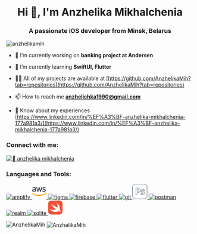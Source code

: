 <h1 align="center">Hi 👋, I'm Anzhelika Mikhalchenia</h1>
<h3 align="center">A passionate iOS developer from Minsk, Belarus</h3>

<p align="left"> <img src="https://komarev.com/ghpvc/?username=anzhelikamih&label=Profile%20views&color=0e75b6&style=flat" alt="anzhelikamih" /> </p>

- 🔭 I’m currently working on **banking project at Andersen**

- 🌱 I’m currently learning **SwiftUI, Flutter**

- 👨‍💻 All of my projects are available at [https://github.com/AnzhelikaMih?tab=repositories](https://github.com/AnzhelikaMih?tab=repositories)

- 📫 How to reach me **anzhelichka1990@gmail.com**

- 📄 Know about my experiences [https://www.linkedin.com/in/%EF%A3%BF-anzhelika-mikhalchenia-177a981a3/](https://www.linkedin.com/in/%EF%A3%BF-anzhelika-mikhalchenia-177a981a3/)

<h3 align="left">Connect with me:</h3>
<p align="left">
<a href="https://www.linkedin.com/in/anzhelika-mikhalchenia" target="blank"><img align="center" src="https://raw.githubusercontent.com/rahuldkjain/github-profile-readme-generator/master/src/images/icons/Social/linked-in-alt.svg" alt=" anzhelika mikhalchenia" height="30" width="40" /></a>

<h3 align="left">Languages and Tools:</h3>
<p align="left"> <a href="https://aws.amazon.com/amplify/" target="_blank" rel="noreferrer"> <img src="https://docs.amplify.aws/assets/logo-dark.svg" alt="amplify" width="40" height="40"/> </a> <a href="https://aws.amazon.com" target="_blank" rel="noreferrer"> <img src="https://raw.githubusercontent.com/devicons/devicon/master/icons/amazonwebservices/amazonwebservices-original-wordmark.svg" alt="aws" width="40" height="40"/> </a> <a href="https://www.figma.com/" target="_blank" rel="noreferrer"> <img src="https://www.vectorlogo.zone/logos/figma/figma-icon.svg" alt="figma" width="40" height="40"/> </a> <a href="https://firebase.google.com/" target="_blank" rel="noreferrer"> <img src="https://www.vectorlogo.zone/logos/firebase/firebase-icon.svg" alt="firebase" width="40" height="40"/> </a> <a href="https://flutter.dev" target="_blank" rel="noreferrer"> <img src="https://www.vectorlogo.zone/logos/flutterio/flutterio-icon.svg" alt="flutter" width="40" height="40"/> </a> <a href="https://git-scm.com/" target="_blank" rel="noreferrer"> <img src="https://www.vectorlogo.zone/logos/git-scm/git-scm-icon.svg" alt="git" width="40" height="40"/> </a> <a href="https://www.photoshop.com/en" target="_blank" rel="noreferrer"> <img src="https://raw.githubusercontent.com/devicons/devicon/master/icons/photoshop/photoshop-line.svg" alt="photoshop" width="40" height="40"/> </a> <a href="https://postman.com" target="_blank" rel="noreferrer"> <img src="https://www.vectorlogo.zone/logos/getpostman/getpostman-icon.svg" alt="postman" width="40" height="40"/> </a> <a href="https://realm.io/" target="_blank" rel="noreferrer"> <img src="https://raw.githubusercontent.com/bestofjs/bestofjs-webui/8665e8c267a0215f3159df28b33c365198101df5/public/logos/realm.svg" alt="realm" width="40" height="40"/> </a> <a href="https://www.sqlite.org/" target="_blank" rel="noreferrer"> <img src="https://www.vectorlogo.zone/logos/sqlite/sqlite-icon.svg" alt="sqlite" width="40" height="40"/> </a> <a href="https://developer.apple.com/swift/" target="_blank" rel="noreferrer"> <img src="https://raw.githubusercontent.com/devicons/devicon/master/icons/swift/swift-original.svg" alt="swift" width="40" height="40"/> </a> </p>

<p><img align="left" src="https://github-readme-stats.vercel.app/api/top-langs?username=anzhelikamih&show_icons=true&locale=en&layout=compact" alt="AnzhelikaMih" /></p>

<p>&nbsp;<img align="center" src="https://github-readme-stats.vercel.app/api?username=anzhelikamih&show_icons=true&locale=en" alt="AnzhelikaMih" /></p>
